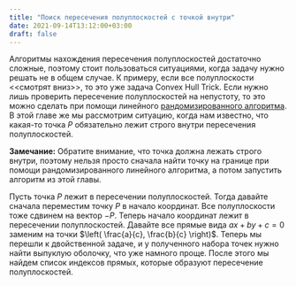 ```yaml
---
title: "Поиск пересечения полуплоскостей с точкой внутри"
date: 2021-09-14T13:12:00+03:00
draft: false
---
```


Алгоритмы нахождения пересечения полуплоскостей достаточно сложные, поэтому стоит пользоваться ситуациями, когда задачу нужно решать не в общем случае. К примеру, если все полуплоскости <<смотрят вниз>>, то это уже задача Convex Hull Trick. Если нужно лишь проверить пересечение полуплоскостей на непустоту, то это можно сделать при помощи линейного [рандомизированного алгоритма](/try_web/post/halfplanes_intersection_linear/). В этой главе же мы рассмотрим ситуацию, когда нам известно, что какая-то точка $P$ обязательно лежит строго внутри пересечения полуплоскостей.

**Замечание:**
Обратите внимание, что точка должна лежать строго внутри, поэтому нельзя просто сначала найти точку на границе при помощи рандомизированного линейного алгоритма, а потом запустить алгоритм из этой главы. 


Пусть точка $P$ лежит в пересечении полуплоскостей. Тогда давайте сначала переместим точку $P$ в начало координат. Все полуплоскости тоже сдвинем на вектор $-P$. Теперь начало координат лежит в пересечении полуплоскостей. Давайте все прямые вида $ax + by + c = 0$ заменим на точки $\left( \frac{a}{c}, \frac{b}{c} \right)$. Теперь мы перешли к двойственной задаче, и у полученного набора точек нужно найти выпуклую оболочку, что уже намного проще. После этого мы найдем список индексов прямых, которые образуют пересечение полуплоскостей.

